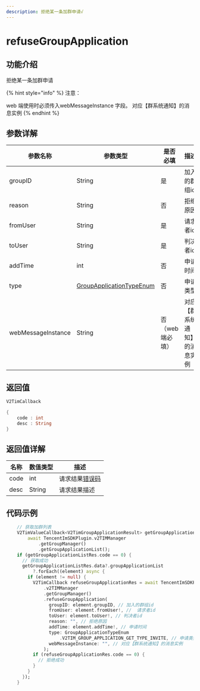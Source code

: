 ```yaml
---
description: 拒绝某一条加群申请√
---
```


# refuseGroupApplication

## 功能介绍

拒绝某一条加群申请

{% hint style="info" %}
注意：

web 端使用时必须传入webMessageInstance 字段。 对应【群系统通知】的消息实例
{% endhint %}

## 参数详解

| 参数名称               | 参数类型                                                             | 是否必填      | 描述             |
| ------------------ | ---------------------------------------------------------------- | --------- | -------------- |
| groupID            | String                                                           | 是         | 加入的群组id        |
| reason             | String                                                           | 否         | 拒绝原因           |
| fromUser           | String                                                           | 是         | 请求者id          |
| toUser             | String                                                           | 是         | 判决者id          |
| addTime            | int                                                              | 否         | 申请时间           |
| type               | [GroupApplicationTypeEnum](../enums/groupapplicationtypeenum.md) | 否         | 申请类型           |
| webMessageInstance | String                                                           | 否（web端必填） | 对应【群系统通知】的消息实例 |

## 返回值

```dart
V2TimCallback

{
    code : int
    desc : String
}
```

## 返回值详解

| 名称   | 数值类型   | 描述                                                             |
| ---- | ------ | -------------------------------------------------------------- |
| code | int    | 请求结果[错误码](https://cloud.tencent.com/document/product/269/1671) |
| desc | String | 请求结果描述                                                         |

## 代码示例

```dart
    // 获取加群列表
    V2TimValueCallback<V2TimGroupApplicationResult> getGroupApplicationListRes =
        await TencentImSDKPlugin.v2TIMManager
            .getGroupManager()
            .getGroupApplicationList();
    if (getGroupApplicationListRes.code == 0) {
      // 获取成功
      getGroupApplicationListRes.data?.groupApplicationList
          ?.forEach((element) async {
        if (element != null) {
          V2TimCallback refuseGroupApplicationRes = await TencentImSDKPlugin
              .v2TIMManager
              .getGroupManager()
              .refuseGroupApplication(
                groupID: element.groupID, // 加入的群组id
                fromUser: element.fromUser!, //  请求者id
                toUser: element.toUser!, // 判决者id
                reason: "", // 拒绝原因
                addTime: element.addTime!, // 申请时间
                type: GroupApplicationTypeEnum
                    .V2TIM_GROUP_APPLICATION_GET_TYPE_INVITE, // 申请类型
                webMessageInstance: "", // 对应【群系统通知】的消息实例
              );
          if (refuseGroupApplicationRes.code == 0) {
            // 拒绝成功
          }
        }
      });
    }
```
